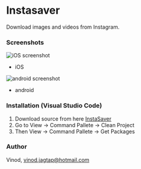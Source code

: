 
# Instasaver

Download images and videos from Instagram.

### Screenshots

![iOS screenshot](https://user-images.githubusercontent.com/30258541/84116363-4e3c4d80-aa4d-11ea-8884-778eeff84c68.png) 
 - iOS

![android screenshot](https://user-images.githubusercontent.com/30258541/84116371-54322e80-aa4d-11ea-9448-2ce42452ff44.png)
- android

### Installation (Visual Studio Code)

1. Download source from here [InstaSaver](https://github.com/vinodiOS/Instasaver.git)
2. Go to View -> Command Pallete -> Clean Project
3. Then View -> Command Pallete -> Get Packages

### Author

Vinod, vinod.jagtap@hotmail.com


